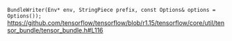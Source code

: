
`BundleWriter(Env* env, StringPiece prefix, const Options& options = Options());` https://github.com/tensorflow/tensorflow/blob/r1.15/tensorflow/core/util/tensor_bundle/tensor_bundle.h#L116
